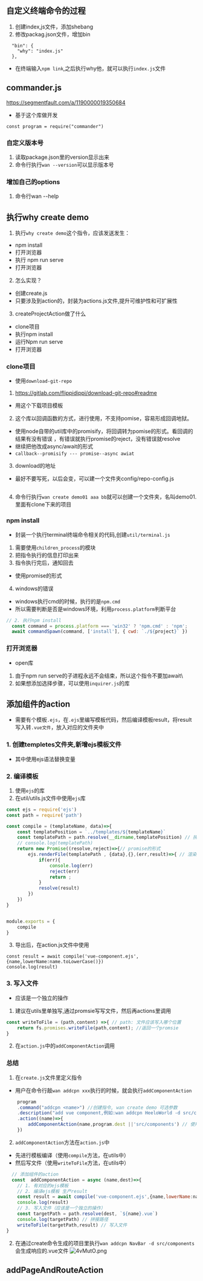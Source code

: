 ## 自定义终端命令的过程
1. 创建index,js文件，添加shebang
2. 修改packag.json文件，增加bin
```
  "bin": {
    "why": "index.js"
  },
```
* 在终端输入`npm link`,之后执行why他，就可以执行`index.js`文件 
## commander.js
https://segmentfault.com/a/1190000019350684
* 基于这个库做开发
```
const program = require("commander")
```
###  自定义版本号
1. 读取package.json里的version显示出来
2. 命令行执行`wan --version`可以显示版本号
### 增加自己的options
1. 命令行wan --help
## 执行why create demo
1. 执行`why create demo`这个指令，应该发送发生：
* npm install
* 打开浏览器
* 执行 npm run serve
* 打开浏览器
2. 怎么实现？
* 创建create.js
* 只要涉及到action的，封装为actions.js文件,提升可维护性和可扩展性
3. createProjectAction做了什么
* clone项目
* 执行npm install
* 运行Npm run serve
* 打开浏览器
### clone项目
* 使用`download-git-repo`
1. https://gitlab.com/flippidippi/download-git-repo#readme
* 用这个下载项目模板
2.  这个库以回调函数的方式，进行使用，不支持pomise，容易形成回调地狱。
  * 使用node自带的util库中的promisify，将回调转为pomise的形式。看回调的结果有没有错误 ，有错误就执行promise的reject，没有错误就resolve
  * 继续把他改成async/await的形式
  * `callback--promisify --- promise--async awiat`
3. download的地址
  * 最好不要写死，以后会变，可以建一个文件夹config/repo-config.js
  ```
  ```
4. 命令行执行`wan create demo01 aaa bb`就可以创建一个文件夹，名叫demo01.里面有clone下来的项目
### npm install
* 封装一个执行terminal终端命令相关的代码,创建`util/terminal.js`
1. 需要使用`children_process`的模块
2. 把指令执行的信息打印出来
3. 指令执行完后，通知回去
* 使用promise的形式
4. windows的错误
* windows执行cmd的时候，执行的是`npm.cmd`
* 所以需要判断是否是windows环境，利用`process.platform`判断平台
```js
// 2. 执行npm install
  const command = process.platform === 'win32' ? 'npm.cmd' : 'npm';
  await commandSpawn(command, ['install'], { cwd: `./${project}` })
```
### 打开浏览器
* open库
1. 由于npm run serve的子进程永远不会结束，所以这个指令不要加await\
2. 如果想添加选择步骤，可以使用`inquirer.js`的库
## 添加组件的action
* 需要有个模板`.ejs`，在`.ejs`里编写模板代码，然后编译模板result，将result写入转`.vue文件`，放入对应的文件夹中
### 1. 创建templetes文件夹,新增ejs模板文件
* 其中使用ejs语法替换变量
### 2. 编译模板
1. 使用`ejs`的库
2. 在util/utils.js文件中使用`ejs`库
```js
const ejs = require('ejs')
const path = require('path')

const compile = (templateName, data)=>{
    const templatePosition = `../templates/${templateName}`
    const templatePath = path.resolve(__dirname,templatePosition) // 拼接ejs文件的路径
    // console.log(templatePath)
    return new Promise((resolve,reject)=>{// promise的形式
        ejs.renderFile(templatePath , {data},{},(err,result)=>{ // 渲染文件，生产result，就是编译之后的模板
            if(err){
                console.log(err)
                reject(err)
                return ;
            }
            resolve(result) 
        }) 
    })
}


module.exports = {
    compile
}
```
3. 导出后，在action.js文件中使用
```
const result = await compile('vue-component.ejs',{name,lowerName:name.toLowerCase()})
console.log(result)
```
### 3. 写入文件
* 应该是一个独立的操作
1. 建议在utils里单独写,通过promsie写写文件，然后再actions里调用
```js
const writeToFile = (path,content) =>{ // path: 文件应该写入哪个位置
    return fs.promises.writeFile(path,content); //返回一个promsie
} 
```
2. 在`action.js`中的`addComponentAction`调用
### 总结
1. 在`create.js`文件里定义指令
* 用户在命令行敲`wan addcpn xxx`执行的时候，就会执行`addComponentAction`
```js
    program
    .command("addcpn <name>") //创建指令, wan create demo 可选参数
    .description("add vue component,例如:wan addcpn HeeloWorld -d src/components")
    .action((name)=>{
        addComponentAction(name,program.dest ||'src/components') // 使用help.js文件中定义的dest
    })
```
2. `addComponentAction`方法在`action.js`中
* 先进行模板编译（使用`compile`方法，在utils中）
* 然后写文件（使用`writeToFile`方法，在utils中）
```js
  // 添加组件的action
  const  addComponentAction = async (name,dest)=>{
    // 1. 有对应的ejs模板
    // 2. 编译ejs模板 生产result
    const result = await compile('vue-component.ejs',{name,lowerName:name.toLowerCase()})
    console.log(result)
    // 3. 写入文件（应该是一个独立的操作）
    const targetPath = path.resolve(dest, `${name}.vue`)
    console.log(targetPath) // 拼接路径
    writeToFile(targetPath,result) // 写入文件
}
```
2. 在通过create命令生成的项目里执行`wan addcpn NavBar -d src/components`会生成响应的.vue文件
![4vMutO.png](https://z3.ax1x.com/2021/10/05/4vMutO.png)
## addPageAndRouteAction